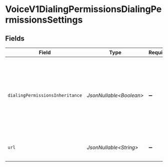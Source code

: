 # VoiceV1DialingPermissionsDialingPermissionsSettings


## Fields

| Field                                                                                                        | Type                                                                                                         | Required                                                                                                     | Description                                                                                                  |
| ------------------------------------------------------------------------------------------------------------ | ------------------------------------------------------------------------------------------------------------ | ------------------------------------------------------------------------------------------------------------ | ------------------------------------------------------------------------------------------------------------ |
| `dialingPermissionsInheritance`                                                                              | *JsonNullable\<Boolean>*                                                                                     | :heavy_minus_sign:                                                                                           | `true` if the sub-account will inherit voice dialing permissions from the Master Project; otherwise `false`. |
| `url`                                                                                                        | *JsonNullable\<String>*                                                                                      | :heavy_minus_sign:                                                                                           | The absolute URL of this resource.                                                                           |